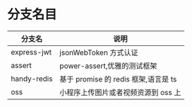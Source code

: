 # 分支名目

| 分支名      | 说明                                 |
| ----------- | ------------------------------------ |
| express-jwt | jsonWebToken 方式认证                |
| assert      | power-assert,优雅的测试框架          |
| handy-redis | 基于 promise 的 redis 框架,语言是 ts |
| oss         | 小程序上传图片或者视频资源到 oss 上  |
